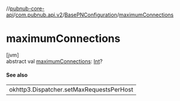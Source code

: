 //[pubnub-core-api](../../../index.md)/[com.pubnub.api.v2](../index.md)/[BasePNConfiguration](index.md)/[maximumConnections](maximum-connections.md)

# maximumConnections

[jvm]\
abstract val [maximumConnections](maximum-connections.md): [Int](https://kotlinlang.org/api/latest/jvm/stdlib/kotlin/-int/index.html)?

#### See also

| |
|---|
| okhttp3.Dispatcher.setMaxRequestsPerHost |
